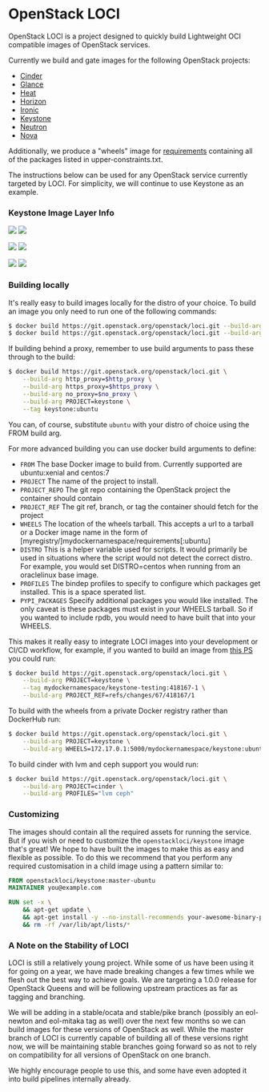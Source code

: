 # OpenStack LOCI

OpenStack LOCI is a project designed to quickly build Lightweight OCI
compatible images of OpenStack services.

Currently we build and gate images for the following OpenStack projects:

  * [Cinder](https://github.com/openstack/cinder)
  * [Glance](https://github.com/openstack/glance)
  * [Heat](https://github.com/openstack/heat)
  * [Horizon](https://github.com/openstack/horizon)
  * [Ironic](https://github.com/openstack/ironic)
  * [Keystone](https://github.com/openstack/keystone)
  * [Neutron](https://github.com/openstack/neutron)
  * [Nova](https://github.com/openstack/nova)

Additionally, we produce a "wheels" image for
[requirements](https://github.com/openstack/requirements) containing all of the
packages listed in upper-constraints.txt.

The instructions below can be used for any OpenStack service currently targeted
by LOCI. For simplicity, we will continue to use Keystone as an example.


### Keystone Image Layer Info
[![](https://images.microbadger.com/badges/version/openstackloci/keystone:debian.svg)](https://microbadger.com/images/openstackloci/keystone:debian "openstackloci/keystone:debian") [![](https://images.microbadger.com/badges/image/openstackloci/keystone:debian.svg)](https://microbadger.com/images/openstackloci/keystone:debian "openstackloci/keystone:debian")

[![](https://images.microbadger.com/badges/version/openstackloci/keystone:ubuntu.svg)](https://microbadger.com/images/openstackloci/keystone:ubuntu "openstackloci/keystone:ubuntu") [![](https://images.microbadger.com/badges/image/openstackloci/keystone:ubuntu.svg)](https://microbadger.com/images/openstackloci/keystone:ubuntu "openstackloci/keystone:ubuntu")

[![](https://images.microbadger.com/badges/version/openstackloci/keystone:centos.svg)](https://microbadger.com/images/openstackloci/keystone:centos "openstackloci/keystone:centos") [![](https://images.microbadger.com/badges/image/openstackloci/keystone:centos.svg)](https://microbadger.com/images/openstackloci/keystone:centos "openstackloci/keystone:centos")


### Building locally
It's really easy to build images locally for the distro of your choice. To
build an image you only need to run one of the following commands:
``` bash
$ docker build https://git.openstack.org/openstack/loci.git --build-arg PROJECT=keystone --tag keystone:ubuntu
$ docker build https://git.openstack.org/openstack/loci.git --build-arg PROJECT=keystone --tag keystone:centos --build-arg FROM=centos:7
```

If building behind a proxy, remember to use build arguments to pass these
through to the build:
``` bash
$ docker build https://git.openstack.org/openstack/loci.git \
    --build-arg http_proxy=$http_proxy \
    --build-arg https_proxy=$https_proxy \
    --build-arg no_proxy=$no_proxy \
    --build-arg PROJECT=keystone \
    --tag keystone:ubuntu
```

You can, of course, substitute `ubuntu` with your distro of choice using the
FROM build arg.

For more advanced building you can use docker build arguments to define:
  * `FROM` The base Docker image to build from. Currently supported are
    ubuntu:xenial and centos:7
  * `PROJECT` The name of the project to install.
  * `PROJECT_REPO` The git repo containing the OpenStack project the container
    should contain
  * `PROJECT_REF` The git ref, branch, or tag the container should fetch for
    the project
  * `WHEELS` The location of the wheels tarball. This accepts a url to a
    tarball or a Docker image name in the form of
    [myregistry/]mydockernamespace/requirements[:ubuntu]
  * `DISTRO` This is a helper variable used for scripts. It would primarily be
    used in situations where the script would not detect the correct distro.
    For example, you would set DISTRO=centos when running from an oraclelinux
    base image.
  * `PROFILES` The bindep profiles to specify to configure which packages get
    installed. This is a space sperated list.
  * `PYPI_PACKAGES` Specify additional packages you would like installed. The
    only caveat is these packages must exist in your WHEELS tarball. So if you
    wanted to include rpdb, you would need to have built that into your WHEELS.

This makes it really easy to integrate LOCI images into your development or
CI/CD workflow, for example, if you wanted to build an image from [this
PS](https://review.openstack.org/#/c/418167/) you could run:
``` bash
$ docker build https://git.openstack.org/openstack/loci.git \
    --build-arg PROJECT=keystone \
    --tag mydockernamespace/keystone-testing:418167-1 \
    --build-arg PROJECT_REF=refs/changes/67/418167/1
```

To build with the wheels from a private Docker registry rather than DockerHub run:
``` bash
$ docker build https://git.openstack.org/openstack/loci.git \
    --build-arg PROJECT=keystone \
    --build-arg WHEELS=172.17.0.1:5000/mydockernamespace/keystone:ubuntu
```

To build cinder with lvm and ceph support you would run:
``` bash
$ docker build https://git.openstack.org/openstack/loci.git \
    --build-arg PROJECT=cinder \
    --build-arg PROFILES="lvm ceph"
```


### Customizing
The images should contain all the required assets for running the service. But
if you wish or need to customize the `openstackloci/keystone` image that's
great! We hope to have built the images to make this as easy and flexible as
possible. To do this we recommend that you perform any required customisation
in a child image using a pattern similar to:

``` Dockerfile
FROM openstackloci/keystone:master-ubuntu
MAINTAINER you@example.com

RUN set -x \
    && apt-get update \
    && apt-get install -y --no-install-recommends your-awesome-binary-package \
    && rm -rf /var/lib/apt/lists/*
```


### A Note on the Stability of LOCI
LOCI is still a relatively young project. While some of us have been using it
for going on a year, we have made breaking changes a few times while we flesh
out the best way to achieve goals. We are targeting a 1.0.0 release for
OpenStack Queens and will be following upstream practices as far as tagging and
branching.

We will be adding in a stable/ocata and stable/pike branch (possibly an
eol-newton and eol-mitaka tag as well) over the next few months so we can build
images for these versions of OpenStack as well. While the master branch of LOCI
is currently capable of building all of these versions right now, we will be
maintaining stable branches going forward so as not to rely on compatibility
for all versions of OpenStack on one branch.

We highly encourage people to use this, and some have even adopted it into
build pipelines internally already.
